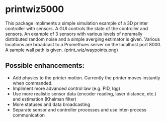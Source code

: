 # printwiz5000

This package impliments a simple simulation example of a 3D printer controller with sensors. A GUI
controls the state of the controller and sensors. An example of 3 sensors with various levels of
noramally distributed random noise and a simple averging estimator is given. Various locations are
broadcast to a Promethues server on the localhost port 8000. A sample wall path is given.
(print_wiz/waypoints.png)

Possible enhancements:
-----------------------
* Add physics to the printer motion. Currently the printer moves instantly when commanded.
* Impliment more advanced control law (e.g. PID, lqg)
* Use more realistic sensor data (encoder reading, laser distance, etc.) and estimation (Khalman filter)
* More statuses and data broadcasting
* Separate sensor and controller processes and use inter-process communication
